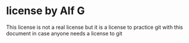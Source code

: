 # license by Alf G #

This license is not a real license but it is a license to practice git 
with this document in case anyone needs a license to git
